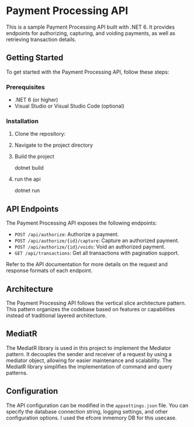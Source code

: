 # Payment Processing API

This is a sample Payment Processing API built with .NET 6. It provides endpoints for authorizing, capturing, and voiding payments, as well as retrieving transaction details.

## Getting Started

To get started with the Payment Processing API, follow these steps:

### Prerequisites

- .NET 6 (or higher)
- Visual Studio or Visual Studio Code (optional)

### Installation

1. Clone the repository:
2. Navigate to the project directory
3. Build the project

   dotnet build

4. run the api

   dotnet run

## API Endpoints

The Payment Processing API exposes the following endpoints:

- `POST /api/authorize`: Authorize a payment.
- `POST /api/authorize/{id}/capture`: Capture an authorized payment.
- `POST /api/authorize/{id}/voids`: Void an authorized payment.
- `GET /api/transactions`: Get all transactions with pagination support.

Refer to the API documentation for more details on the request and response formats of each endpoint.

## Architecture

The Payment Processing API follows the vertical slice architecture pattern. This pattern organizes the codebase based on features or capabilities instead of traditional layered architecture.

## MediatR

The MediatR library is used in this project to implement the Mediator pattern. It decouples the sender and receiver of a request by using a mediator object, allowing for easier maintenance and scalability. The MediatR library simplifies the implementation of command and query patterns.

## Configuration

The API configuration can be modified in the `appsettings.json` file. You can specify the database connection string, logging settings, and other configuration options. I used the efcore inmemory DB for this usecase.
